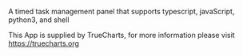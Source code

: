 A timed task management panel that supports typescript, javaScript, python3, and shell

This App is supplied by TrueCharts, for more information please visit https://truecharts.org
